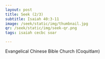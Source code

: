 ```yaml
---
layout: post
title: Seek (2/3)
subtitle: Isaiah 40:3-11
image: /seek/static/img/thumbnail.jpg
qr: /seek/static/img/seek-qr.png
tags: isaiah cecbc soar

---
```

Evangelical Chinese Bible Church (Coquitlam)
